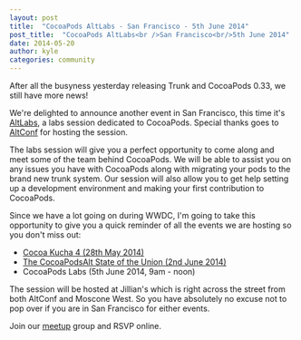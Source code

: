```yaml
---
layout: post
title:  "CocoaPods AltLabs - San Francisco - 5th June 2014"
post_title:  "CocoaPods AltLabs<br />San Francisco<br/>5th June 2014"
date: 2014-05-20
author: kyle
categories: community
---
```


After all the busyness yesterday releasing Trunk and CocoaPods 0.33, we still
have more news!

We're delighted to announce another event in San Francisco, this time it's
[AltLabs](http://www.altconf.com/altlabs/), a labs session dedicated to
CocoaPods. Special thanks goes to [AltConf](http://www.altconf.com/) for
hosting the session.

<!-- more -->

The labs session will give you a perfect opportunity to come along and meet
some of the team behind CocoaPods. We will be able to assist you on any issues
you have with CocoaPods along with migrating your pods to the brand new trunk
system. Our session will also allow you to get help setting up a development
environment and making your first contribution to CocoaPods.

Since we have a lot going on during WWDC, I'm going to take this opportunity to
give you a quick reminder of all the events we are hosting so you don't miss out:

- [Cocoa Kucha 4 (28th May 2014)](/Cocoa-Kucha-4/)
- [The CocoaPodsAlt State of the Union (2nd June 2014)](/CocoaPods-WWDC-Party/)
- CocoaPods Labs (5th June 2014, 9am - noon)

The session will be hosted at Jillian's which is right across the street from
both AltConf and Moscone West. So you have absolutely no excuse not to pop
over if you are in San Francisco for either events.

Join our [meetup](http://www.meetup.com/CocoaPods-SF/) group and RSVP online.

